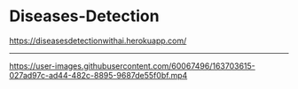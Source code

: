 # Diseases-Detection
https://diseasesdetectionwithai.herokuapp.com/

-----------------------------------------------------------------------------------------------------------------------------------------------------------------------

https://user-images.githubusercontent.com/60067496/163703615-027ad97c-ad44-482c-8895-9687de55f0bf.mp4

